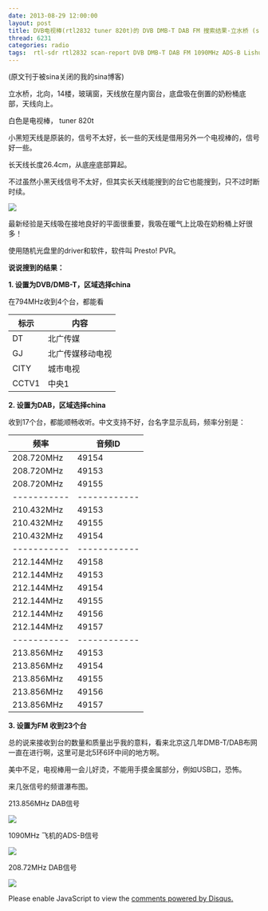 ```yaml
---
date: 2013-08-29 12:00:00
layout: post
title: DVB电视棒(rtl2832 tuner 820t)的 DVB DMB-T DAB FM 搜索结果-立水桥 (scan report)
thread: 6231
categories: radio
tags:  rtl-sdr rtl2832 scan-report DVB DMB-T DAB FM 1090MHz ADS-B Lishuiqiao Beijing
---
```


(原文刊于被sina关闭的我的sina博客)

立水桥，北向，14楼，玻璃窗，天线放在屋内窗台，底盘吸在倒置的奶粉桶底部，天线向上。

白色是电视棒， tuner 820t

小黑短天线是原装的，信号不太好，长一些的天线是借用另外一个电视棒的，信号好一些。

长天线长度26.4cm，从底座底部算起。

不过虽然小黑天线信号不太好，但其实长天线能搜到的台它也能搜到，只不过时断时续。
  
![](../media/lishuiqiao-equipment.jpg)

最新经验是天线吸在接地良好的平面很重要，我吸在暖气上比吸在奶粉桶上好很多！
  
使用随机光盘里的driver和软件，软件叫 Presto! PVR。
  
**说说搜到的结果：**

**1. 设置为DVB/DMB-T，区域选择china**

在794MHz收到4个台，都能看

标示      |  内容
----------|-----------
DT | 北广传媒
GJ | 北广传媒移动电视
CITY | 城市电视
CCTV1 | 中央1
  
**2. 设置为DAB，区域选择china**

收到17个台，都能顺畅收听。中文支持不好，台名字显示乱码，频率分别是：

频率  |     音频ID
----------------|---------------
208.720MHz |49154
208.720MHz |49153
208.720MHz |49155
-----------|------------
210.432MHz |49153
210.432MHz |49155
210.432MHz |49154
-----------|------------  
212.144MHz |49158
212.144MHz |49153
212.144MHz |49154
212.144MHz |49155
212.144MHz |49156
212.144MHz |49157
  -----------|------------
213.856MHz |49153
213.856MHz |49154
213.856MHz |49155
213.856MHz |49156
213.856MHz |49157
  
**3. 设置为FM 收到23个台**
  
总的说来接收到台的数量和质量出乎我的意料，看来北京这几年DMB-T/DAB布网一直在进行啊，这里可是北5环6环中间的地方啊。

美中不足，电视棒用一会儿好烫，不能用手摸金属部分，例如USB口，恐怖。 

来几张信号的频谱瀑布图。

213.856MHz DAB信号

![](../media/lishuiqiao-spectrum1.png)

1090MHz 飞机的ADS-B信号

![](../media/lishuiqiao-spectrum2.png)

208.72MHz DAB信号

![](../media/lishuiqiao-spectrum3.png)


<div id="disqus_thread"></div>
<script type="text/javascript">
    /* * * CONFIGURATION VARIABLES: EDIT BEFORE PASTING INTO YOUR WEBPAGE * * */
    var disqus_shortname = 'jiaoxianjun'; // required: replace example with your forum shortname

    /* * * DON'T EDIT BELOW THIS LINE * * */
    (function() {
        var dsq = document.createElement('script'); dsq.type = 'text/javascript'; dsq.async = true;
        dsq.src = '//' + disqus_shortname + '.disqus.com/embed.js';
        (document.getElementsByTagName('head')[0] || document.getElementsByTagName('body')[0]).appendChild(dsq);
    })();
</script>
<noscript>Please enable JavaScript to view the <a href="http://disqus.com/?ref_noscript">comments powered by Disqus.</a></noscript>


<!-- Global site tag (gtag.js) - Google Analytics -->
<script async src="https://www.googletagmanager.com/gtag/js?id=G-01GGQ8JZW7"></script>
<script>
  window.dataLayer = window.dataLayer || [];
  function gtag(){dataLayer.push(arguments);}
  gtag('js', new Date());

  gtag('config', 'G-01GGQ8JZW7');
</script>

<script async src="https://pagead2.googlesyndication.com/pagead/js/adsbygoogle.js?client=ca-pub-1542618827905251"
     crossorigin="anonymous"></script>
